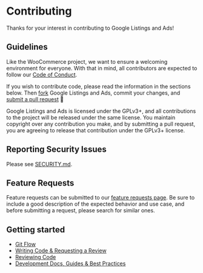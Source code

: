 # Contributing

Thanks for your interest in contributing to Google Listings and Ads!

## Guidelines

Like the WooCommerce project, we want to ensure a welcoming environment for everyone. With that in mind, all contributors are expected to follow our [Code of Conduct](./CODE_OF_CONDUCT.md).

If you wish to contribute code, please read the information in the sections below. Then [fork](https://help.github.com/articles/fork-a-repo/) Google Listings and Ads, commit your changes, and [submit a pull request](https://docs.github.com/en/github/collaborating-with-pull-requests/proposing-changes-to-your-work-with-pull-requests/about-pull-requests) 🎉

Google Listings and Ads is licensed under the GPLv3+, and all contributions to the project will be released under the same license. You maintain copyright over any contribution you make, and by submitting a pull request, you are agreeing to release that contribution under the GPLv3+ license.

## Reporting Security Issues

Please see [SECURITY.md](./SECURITY.md).

## Feature Requests

Feature requests can be submitted to our [feature requests page](https://woocommerce.com/feature-requests/google-listings-and-ads/). Be sure to include a good description of the expected behavior and use case, and before submitting a request, please search for similar ones.

## Getting started

-   [Git Flow](https://github.com/woocommerce/google-listings-and-ads/wiki/Git-Flow)
-   [Writing Code & Requesting a Review](https://github.com/woocommerce/google-listings-and-ads/wiki/Working-With-Code#writing-code-and-requesting-a-review)
-   [Reviewing Code](https://github.com/woocommerce/google-listings-and-ads/wiki/Working-With-Code#reviewing-code)
-   [Development Docs, Guides & Best Practices](https://github.com/woocommerce/google-listings-and-ads/wiki/Development-Docs,-Guides-&-Best-Practices)
